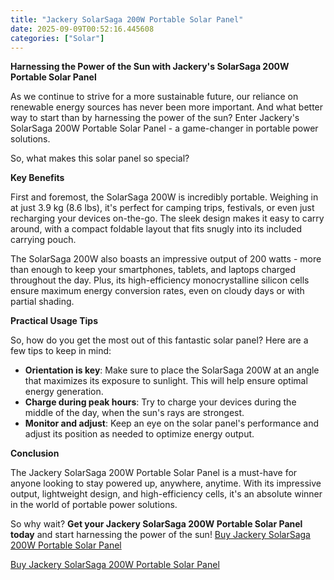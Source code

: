 ```yaml
---
title: "Jackery SolarSaga 200W Portable Solar Panel"
date: 2025-09-09T00:52:16.445608
categories: ["Solar"]
---
```

**Harnessing the Power of the Sun with Jackery's SolarSaga 200W Portable Solar Panel**

As we continue to strive for a more sustainable future, our reliance on renewable energy sources has never been more important. And what better way to start than by harnessing the power of the sun? Enter Jackery's SolarSaga 200W Portable Solar Panel - a game-changer in portable power solutions.

So, what makes this solar panel so special?

**Key Benefits**

First and foremost, the SolarSaga 200W is incredibly portable. Weighing in at just 3.9 kg (8.6 lbs), it's perfect for camping trips, festivals, or even just recharging your devices on-the-go. The sleek design makes it easy to carry around, with a compact foldable layout that fits snugly into its included carrying pouch.

The SolarSaga 200W also boasts an impressive output of 200 watts - more than enough to keep your smartphones, tablets, and laptops charged throughout the day. Plus, its high-efficiency monocrystalline silicon cells ensure maximum energy conversion rates, even on cloudy days or with partial shading.

**Practical Usage Tips**

So, how do you get the most out of this fantastic solar panel? Here are a few tips to keep in mind:

* **Orientation is key**: Make sure to place the SolarSaga 200W at an angle that maximizes its exposure to sunlight. This will help ensure optimal energy generation.
* **Charge during peak hours**: Try to charge your devices during the middle of the day, when the sun's rays are strongest.
* **Monitor and adjust**: Keep an eye on the solar panel's performance and adjust its position as needed to optimize energy output.

**Conclusion**

The Jackery SolarSaga 200W Portable Solar Panel is a must-have for anyone looking to stay powered up, anywhere, anytime. With its impressive output, lightweight design, and high-efficiency cells, it's an absolute winner in the world of portable power solutions.

So why wait? **Get your Jackery SolarSaga 200W Portable Solar Panel today** and start harnessing the power of the sun! [Buy Jackery SolarSaga 200W Portable Solar Panel](https://www.amazon.com/dp/B0D5CCY5Y2)

[Buy Jackery SolarSaga 200W Portable Solar Panel](https://www.amazon.com/dp/B0D5CCY5Y2)

